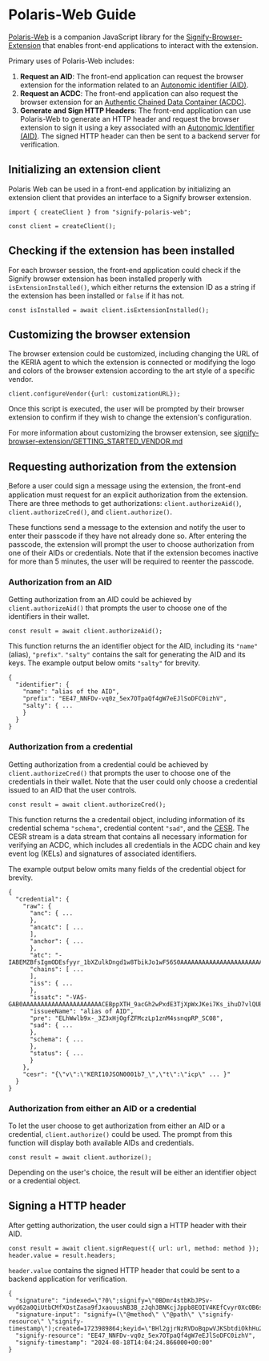 # Polaris-Web Guide

[Polaris-Web](https://github.com/WebOfTrust/polaris-web) is a companion JavaScript library for the [Signify-Browser-Extension](https://github.com/WebOfTrust/signify-browser-extension) that enables front-end applications to interact with the extension.

Primary uses of Polaris-Web includes:
1. **Request an AID**: The front-end application can request the browser extension for the information related to an [Autonomic identifier (AID)](https://trustoverip.github.io/tswg-keri-specification).
2. **Request an ACDC**: The front-end application can also request the browser extension for an [Authentic Chained Data Container (ACDC)](https://trustoverip.github.io/tswg-acdc-specification).
3. **Generate and Sign HTTP Headers**: The front-end application can use Polaris-Web to generate an HTTP header and request the browser extension to sign it using a key associated with an [Autonomic Identifier (AID)](https://trustoverip.github.io/tswg-keri-specification). The signed HTTP header can then be sent to a backend server for verification.

## Initializing an extension client

Polaris Web can be used in a front-end application by initializing an extension client that provides an interface to a Signify browser extension.
```
import { createClient } from "signify-polaris-web";

const client = createClient();
```

## Checking if the extension has been installed
For each browser session, the front-end application could check if the Signify browser extension has been installed properly with `isExtensionInstalled()`, which either returns the extension ID as a string if the extension has been installed or `false` if it has not.
```
const isInstalled = await client.isExtensionInstalled();
```

## Customizing the browser extension

The browser extension could be customized, including changing the URL of the KERIA agent to which the extension is connected or modifying the logo and colors of the browser extension according to the art style of a specific vendor.

```
client.configureVendor({url: customizationURL});
```
Once this script is executed, the user will be prompted by their browser extension to confirm if they wish to change the extension's configuration.

For more information about customizing the browser extension, see [signify-browser-extension/GETTING_STARTED_VENDOR.md](https://github.com/WebOfTrust/signify-browser-extension/blob/main/GETTING_STARTED_VENDOR.md)

## Requesting authorization from the extension

ฺBefore a user could sign a message using the extension, the front-end application must request for an explicit authorization from the extension. There are three methods to get authorizations: `client.authorizeAid()`, `client.authorizeCred()`, and `client.authorize()`.

These functions send a message to the extension and notify the user to enter their passcode if they have not already done so. After entering the passcode, the extension will prompt the user to choose authorization from one of their AIDs or credentials. Note that if the extension becomes inactive for more than 5 minutes, the user will be required to reenter the passcode.

### Authorization from an AID
Getting authorization from an AID could be achieved by `client.authorizeAid()` that prompts the user to choose one of the identifiers in their wallet.
```
const result = await client.authorizeAid();
```
This function returns the an identifier object for the AID, including its `"name"` (alias), `"prefix"`. `"salty"` contains the salt for generating the AID and its keys. The example output below omits `"salty"` for brevity.
```
{
  "identifier": {
    "name": "alias of the AID",
    "prefix": "EE47_NNFDv-vq0z_5ex7OTpaQf4gW7eEJlSoDFC0izhV",
    "salty": { ...
    }
  }
}
```

### Authorization from a credential
Getting authorization from a credential could be achieved by `client.authorizeCred()` that prompts the user to choose one of the credentials in their wallet. Note that the user could only choose a credential issued to an AID that the user controls.
```
const result = await client.authorizeCred();
```
This function returns the a credentail object, including information of its credential schema `"schema"`, credential content `"sad"`, and the [CESR](https://trustoverip.github.io/tswg-cesr-specification/). The CESR stream is a data stream that contains all necessary information for verifying an ACDC, which includes all credentials in the ACDC chain and key event log (KELs) and signatures of associated identifiers.

The example output below omits many fields of the credential object for brevity.
```
{
  "credential": {
    "raw": {
      "anc": { ...
      },
      "ancatc": [ ...
      ],
      "anchor": { ...
      },
      "atc": "-IABEMZBfsIgmODEsfyyr_1bXZulkDngd1w8TbikJo1wF56S0AAAAAAAAAAAAAAAAAAAAAAAEMZBfsIgmODEsfyyr_1bXZulkDngd1w8TbikJo1wF56S",
      "chains": [ ...
      ],
      "iss": { ...
      },
      "issatc": "-VAS-GAB0AAAAAAAAAAAAAAAAAAAAAACEBppXTH_9acGh2wPxdE3TjXpWxJKei7Ks_ihuD7vlQUB",
      "issueeName": "alias of AID",
      "pre": "ELhWwlb9x-_3Z3xHjOgfZFMczLp1znM4ssnqpRP_SC08",
      "sad": { ...
      },
      "schema": { ...
      },
      "status": { ...
      }
    },
    "cesr": "{\"v\":\"KERI10JSON0001b7_\",\"t\":\"icp\" ... }"
  }
}
```

### Authorization from either an AID or a credential
To let the user choose to get authorization from either an AID or a credential, `client.authorize()` could be used. The prompt from this function will display both available AIDs and credentials.
```
const result = await client.authorize();
```

Depending on the user's choice, the result will be either an identifier object or a credential object.

## Signing a HTTP header

After getting authorization, the user could sign a HTTP header with their AID.

```
const result = await client.signRequest({ url: url, method: method });
header.value = result.headers;
```
`header.value` contains the signed HTTP header that could be sent to a backend application for verification.
```
{
  "signature": "indexed=\"?0\";signify=\"0BDmr4stbKbJPSv-wyd62a0QiUtbCMfXOstZasa9fJxaouusNB3B_zJqh3BNKcjJppb8EOIV4KEfCvyr0XcOB6sA\"",
  "signature-input": "signify=(\"@method\" \"@path\" \"signify-resource\" \"signify-timestamp\");created=1723989864;keyid=\"BHl2gjrNzRVDoBqpwVJKSbtdiOkhHu2nMVo1E1sCP6d5\";alg=\"ed25519\"",
  "signify-resource": "EE47_NNFDv-vq0z_5ex7OTpaQf4gW7eEJlSoDFC0izhV",
  "signify-timestamp": "2024-08-18T14:04:24.866000+00:00"
}
```
